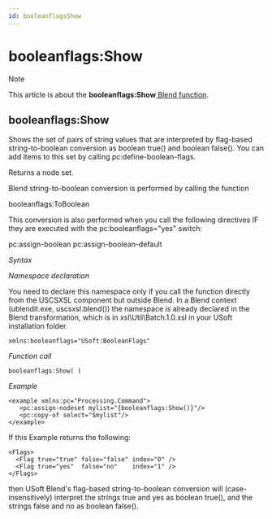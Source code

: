 ```yaml
---
id: booleanflagsShow
---
```


# booleanflags:Show



> [!NOTE]
> This article is about the **booleanflags:Show**[ Blend function](/docs/Repositories/Blend_functions).

## **booleanflags:Show**

Shows the set of pairs of string values that are interpreted by flag-based string-to-boolean conversion as boolean true() and boolean false(). You can add items to this set by calling pc:define-boolean-flags.

Returns a node set.

Blend string-to-boolean conversion is performed by calling the function

booleanflags:ToBoolean

This conversion is also performed when you call the following directives IF they are executed with the pc:booleanflags="yes" switch:

pc:assign-boolean
pc:assign-boolean-default

*Syntax*

*Namespace declaration*

You need to declare this namespace only if you call the function directly from the USCSXSL component but outside Blend. In a Blend context (ublendit.exe, uscsxsl.blend()) the namespace is already declared in the Blend transformation, which is in xsl\\Util\\Batch.1.0.xsl in your USoft installation folder.

```
xmlns:booleanflags="USoft:BooleanFlags"
```

*Function call*

```
booleanflags:Show( )
```

*Example*

```language-xml
<example xmlns:pc="Processing.Command">
   <pc:assign-nodeset mylist="{booleanflags:Show()}"/>
   <pc:copy-of select="$mylist"/>
</example>
```

If this Example returns the following:

```language-xml
<Flags>
  <Flag true="true" false="false" index="0" />
  <Flag true="yes"  false="no"    index="1" />
</Flags>
```

then USoft Blend's flag-based string-to-boolean conversion will (case-insensitively) interpret the strings true and yes as boolean true(), and the strings false and no as boolean false().